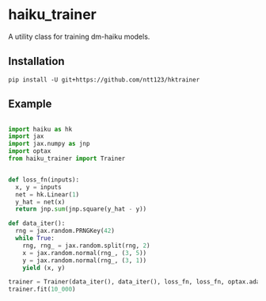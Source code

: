 # haiku_trainer

A utility class for training dm-haiku models.


## Installation

```
pip install -U git+https://github.com/ntt123/hktrainer
```


## Example

```python

import haiku as hk
import jax
import jax.numpy as jnp
import optax
from haiku_trainer import Trainer


def loss_fn(inputs):
  x, y = inputs
  net = hk.Linear(1)
  y_hat = net(x)
  return jnp.sum(jnp.square(y_hat - y))

def data_iter():
  rng = jax.random.PRNGKey(42)
  while True:
    rng, rng_ = jax.random.split(rng, 2)
    x = jax.random.normal(rng_, (3, 5))
    y = jax.random.normal(rng_, (3, 1))
    yield (x, y)

trainer = Trainer(data_iter(), data_iter(), loss_fn, loss_fn, optax.adam(1e-3))
trainer.fit(10_000)
```